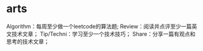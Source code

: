 # arts
Algorithm：每周至少做一个leetcode的算法题;
Review：阅读并点评至少一篇英文技术文章；
Tip/Techni：学习至少一个技术技巧；
Share：分享一篇有观点和思考的技术文章；
